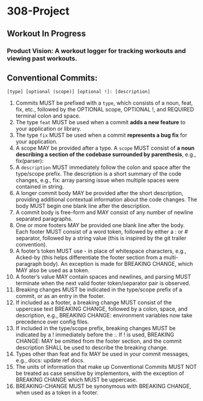 # 308-Project

## Workout In Progress
### Product Vision: A workout logger for tracking workouts and viewing past workouts.

## Conventional Commits:
```
[type] [optional (scope)] [optional !]: [description]
```
1. Commits MUST be prefixed with a ```type```, which consists of a noun, feat, fix, etc., followed by the OPTIONAL scope, OPTIONAL !, and REQUIRED terminal colon and space.
3. The type ```feat``` MUST be used when a commit **adds a new feature** to your application or library.
4. The type ```fix``` MUST be used when a commit **represents a bug fix** for your application.
5. A scope MAY be provided after a type. A ```scope``` MUST consist of **a noun describing a section of the codebase surrounded by parenthesis**, e.g., fix(parser):
6. A ```description``` MUST immediately follow the colon and space after the type/scope prefix. The description is a short summary of the code changes, e.g., fix: array parsing issue when multiple spaces were contained in string.
7. A longer commit body MAY be provided after the short description, providing additional contextual information about the code changes. The body MUST begin one blank line after the description.
8. A commit body is free-form and MAY consist of any number of newline separated paragraphs.
9. One or more footers MAY be provided one blank line after the body. Each footer MUST consist of a word token, followed by either a :<space> or <space># separator, followed by a string value (this is inspired by the git trailer convention).
10. A footer’s token MUST use - in place of whitespace characters, e.g., Acked-by (this helps differentiate the footer section from a multi-paragraph body). An exception is made for BREAKING CHANGE, which MAY also be used as a token.
11. A footer’s value MAY contain spaces and newlines, and parsing MUST terminate when the next valid footer token/separator pair is observed.
12. Breaking changes MUST be indicated in the type/scope prefix of a commit, or as an entry in the footer.
13. If included as a footer, a breaking change MUST consist of the uppercase text BREAKING CHANGE, followed by a colon, space, and description, e.g., BREAKING CHANGE: environment variables now take precedence over config files.
14. If included in the type/scope prefix, breaking changes MUST be indicated by a ! immediately before the :. If ! is used, BREAKING CHANGE: MAY be omitted from the footer section, and the commit description SHALL be used to describe the breaking change.
15. Types other than feat and fix MAY be used in your commit messages, e.g., docs: update ref docs.
16. The units of information that make up Conventional Commits MUST NOT be treated as case sensitive by implementors, with the exception of BREAKING CHANGE which MUST be uppercase.
17. BREAKING-CHANGE MUST be synonymous with BREAKING CHANGE, when used as a token in a footer.

